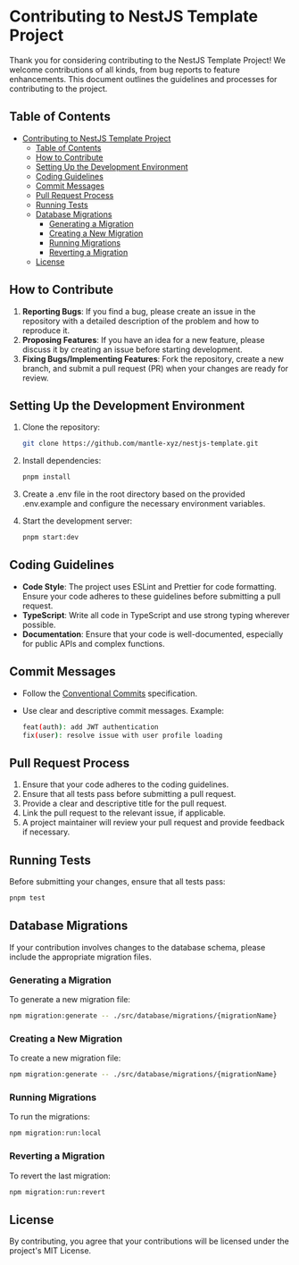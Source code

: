 # Contributing to NestJS Template Project

Thank you for considering contributing to the NestJS Template Project! We welcome contributions of all kinds, from bug reports to feature enhancements. This document outlines the guidelines and processes for contributing to the project.

## Table of Contents

- [Contributing to NestJS Template Project](#contributing-to-nestjs-template-project)
  - [Table of Contents](#table-of-contents)
  - [How to Contribute](#how-to-contribute)
  - [Setting Up the Development Environment](#setting-up-the-development-environment)
  - [Coding Guidelines](#coding-guidelines)
  - [Commit Messages](#commit-messages)
  - [Pull Request Process](#pull-request-process)
  - [Running Tests](#running-tests)
  - [Database Migrations](#database-migrations)
    - [Generating a Migration](#generating-a-migration)
    - [Creating a New Migration](#creating-a-new-migration)
    - [Running Migrations](#running-migrations)
    - [Reverting a Migration](#reverting-a-migration)
  - [License](#license)

## How to Contribute

1. **Reporting Bugs**: If you find a bug, please create an issue in the repository with a detailed description of the problem and how to reproduce it.
2. **Proposing Features**: If you have an idea for a new feature, please discuss it by creating an issue before starting development.
3. **Fixing Bugs/Implementing Features**: Fork the repository, create a new branch, and submit a pull request (PR) when your changes are ready for review.

## Setting Up the Development Environment

1. Clone the repository:

   ```bash
   git clone https://github.com/mantle-xyz/nestjs-template.git
   ```

2. Install dependencies:

   ```bash
   pnpm install
   ```

3. Create a .env file in the root directory based on the provided .env.example and configure the necessary environment variables.
4. Start the development server:

   ``` bash
   pnpm start:dev
   ```

## Coding Guidelines

- **Code Style**: The project uses ESLint and Prettier for code formatting. Ensure your code adheres to these guidelines before submitting a pull request.
- **TypeScript**: Write all code in TypeScript and use strong typing wherever possible.
- **Documentation**: Ensure that your code is well-documented, especially for public APIs and complex functions.

## Commit Messages

- Follow the [Conventional Commits](https://www.conventionalcommits.org/) specification.
- Use clear and descriptive commit messages. Example:

   ```bash
   feat(auth): add JWT authentication
   fix(user): resolve issue with user profile loading
   ```

## Pull Request Process

1. Ensure that your code adheres to the coding guidelines.
2. Ensure that all tests pass before submitting a pull request.
3. Provide a clear and descriptive title for the pull request.
4. Link the pull request to the relevant issue, if applicable.
5. A project maintainer will review your pull request and provide feedback if necessary.

## Running Tests

Before submitting your changes, ensure that all tests pass:

   ```bash
   pnpm test
   ```

## Database Migrations

If your contribution involves changes to the database schema, please include the appropriate migration files.

### Generating a Migration

To generate a new migration file:

   ```bash
   npm migration:generate -- ./src/database/migrations/{migrationName}
   ```

### Creating a New Migration

To create a new migration file:

   ```bash
   npm migration:generate -- ./src/database/migrations/{migrationName}
   ```

### Running Migrations
To run the migrations:
   ```bash
   npm migration:run:local
   ```

### Reverting a Migration
To revert the last migration:
   ```bash
   npm migration:run:revert
   ```

## License

By contributing, you agree that your contributions will be licensed under the project's MIT License.